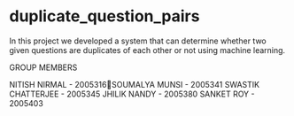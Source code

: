 # duplicate_question_pairs

In this project we developed a system that can determine whether two given questions are duplicates of each other or not using machine learning.

GROUP MEMBERS

NITISH NIRMAL - 2005316SOUMALYA MUNSI - 2005341
SWASTIK CHATTERJEE - 2005345
JHILIK NANDY - 2005380
SANKET ROY - 2005403

